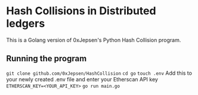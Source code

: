 # Hash Collisions in Distributed ledgers

This is a Golang version of 0xJepsen's Python Hash Collision program.

## Running the program

`git clone github.com/0xJepsen/HashCollision`
`cd go`
`touch .env`
Add this to your newly created .env file and enter your Etherscan API key
`ETHERSCAN_KEY=<YOUR_API_KEY>`
`go run main.go`